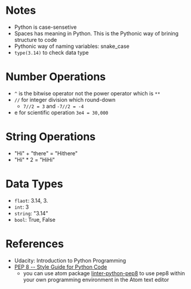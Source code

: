 Notes
===
- Python is case-sensetive
- Spaces has meaning in Python.  This is the Pythonic way of brining structure to code
- Pythonic way of naming variables: snake_case
- ```type(3.14)``` to check data type

Number Operations
===
- ```^``` is the bitwise operator not the power operator which is ```**```
- ```//``` for integer division which round-down
  - ```7//2 = 3``` and ```-7//2 = -4``` 
- e for scientific operation ```3e4 = 30,000```

String Operations
===
- "Hi" + "there" = "Hithere"
- "Hi" * 2 = "HiHi"

Data Types
===
- ```flaot```: 3.14, 3.
- ```int```: 3
- ```string```: "3.14"
- ```bool```: True, False

References
===
- Udacity: Introduction to Python Programming
- [PEP 8 -- Style Guide for Python Code](https://www.python.org/dev/peps/pep-0008/)
  - you can use atom package [linter-python-pep8](https://atom.io/packages/linter-python-pep8) to use pep8 within your own programming environment in the Atom text editor
